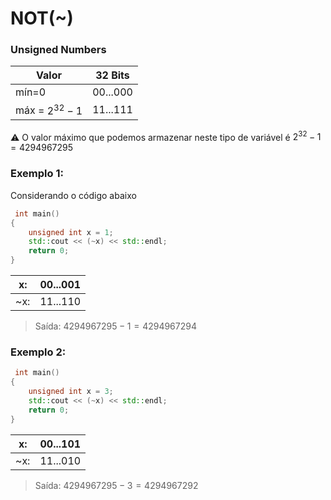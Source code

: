 # NOT(~)

### Unsigned Numbers

| **Valor**        | **32 Bits** |
|------------------|----------|
| mín=0            | 00...000 |
| máx = $2^{32}-1$ | 11...111 |  

:warning: O valor máximo que podemos armazenar neste tipo de variável é $2^{32}-1=4294967295$

### Exemplo 1:
Considerando o código abaixo

```cpp
 int main()
{
    unsigned int x = 1;
    std::cout << (~x) << std::endl;
    return 0;
}
```
| x:  | 00...001 |
|-----|----------|
| ~x: | 11...110 |

> Saída: $4294967295-1=4294967294$


### Exemplo 2:
```cpp
 int main()
{
    unsigned int x = 3;
    std::cout << (~x) << std::endl;
    return 0;
}
``` 
| x:  | 00...101 |
|-----|----------|
| ~x: | 11...010 |

> Saída: $4294967295-3=4294967292$
